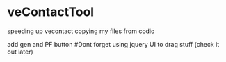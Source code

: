 # veContactTool
speeding up vecontact
copying my files from codio

add gen and PF button
#Dont forget
using jquery UI to drag stuff (check it out later)
